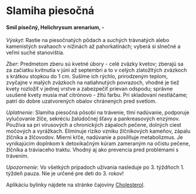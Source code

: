 Slamiha piesočná
================

#### Smil písečný, Helichrysum arenarium, -

*Výskyt*: Rastie na piesočnatých pôdach a suchých trávnatých alebo kamenistých
svahaoch v nížinách až pahorkatinách; vyberá si slnečné a veľmi suché
stanovištia.

*Zber*: Predmetom zberu sú kvetné úbory - celé zväzky kvetov; zberajú sa za
začiatku kvitnutia v júni až septembri a to v celých zlatožltých zväzkoch s
krátkou stopkou do 1 cm. Sušíme ich rýchlo, prirodzeným teplom, zvyčajne v
malých zväzkoch na natiahnutých povrazoch, vhodné je tiež kvety rozložiť v
jednej vrstve a zabezpečiť prievan odspodu; správne usušené kvety musia mať
citrónovo - žltú farbu. Pri skladovaní nestláčame; patrí do dobre uzatvorených
obalov chránených pred svetlom.

*Uplatnenie*: Slamiha piesočná pôsobí na trávenie, tlmí nadúvanie, podporuje
vylučovanie žlče, sekréciu žalúdočnej šťavy a pankreasových enzýmov. Používa sa
pri vírusových a chronických zápaloch pečene, dolných ciest močových a
vyrážkach. Eliminuje riziko vzniku žlčníkových kameňov, zápalu žlčníka a
žlčovodov. Mierni kŕče, nadúvanie a posilňuje metabolizmus. Je vynikajúcim
doplnkom k detoxikačným kúram zameraným na očistu pečene, žlčníka a tráviaceho
traktu. Vhodný aj ako prevencia pred problémami s trávením.

*Upozornenie*: Vo všetkých prípadoch užívania nasleduje po 3. týždňoch 1. týždeň
pauza. Nie je určené pre deti do 3. rokov!

Aplikáciu bylinky nájdete na stránke čajoviny [Cholesterol](../caje/cholesterol).

